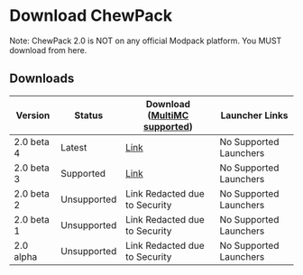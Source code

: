 # Download ChewPack

Note: ChewPack 2.0 is NOT on any official Modpack platform. You MUST download from here.

## Downloads

Version    | Status      | Download ([MultiMC supported](help#what-does-multimc-supported-mean)) | Launcher Links
---------- | ----------- | --------------------------------------------------------------------- | ----------------------
2.0 beta 4 | Latest      | [Link](http://files.chew.pw/ChewPack/chewpack24.zip)                  | No Supported Launchers
2.0 beta 3 | Supported   | [Link](http://files.chew.pw/ChewPack/chewpack23.zip)                  | No Supported Launchers
2.0 beta 2 | Unsupported | Link Redacted due to Security                                         | No Supported Launchers
2.0 beta 1 | Unsupported | Link Redacted due to Security                                         | No Supported Launchers
2.0 alpha  | Unsupported | Link Redacted due to Security                                         | No Supported Launchers
